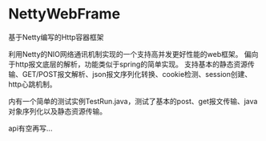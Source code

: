 # NettyWebFrame
基于Netty编写的Http容器框架

利用Netty的NIO网络通讯机制实现的一个支持高并发更好性能的web框架。
偏向于http报文底层的解析，功能类似于spring的简单实现。
支持基本的静态资源传输、GET/POST报文解析、json报文序列化转换、cookie检测、session创建、http心跳机制。

内有一个简单的测试实例TestRun.java，测试了基本的post、get报文传输、java对象序列化以及静态资源传输。

api有空再写...
